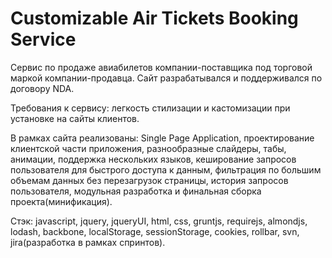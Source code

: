 Customizable Air Tickets Booking Service
========================================

Сервис по продаже авиабилетов компании-поставщика под торговой маркой компании-продавца. Сайт разрабатывался и поддерживался по договору NDA.

Требования к сервису: легкость стилизации и кастомизации при установке на сайты клиентов.

В рамках сайта реализованы: Single Page Application, проектирование клиентской части приложения, разнообразные слайдеры, табы, анимации, поддержка нескольких языков, кеширование запросов пользователя для быстрого доступа к данным, фильтрация по большим объемам данных без перезагрузок страницы, история запросов пользователя, модульная разработка и финальная сборка проекта(минификация).

Стэк: javascript, jquery, jqueryUI, html, css, gruntjs, requirejs, almondjs, lodash, backbone, localStorage, sessionStorage, cookies, rollbar, svn, jira(разработка в рамках спринтов).
